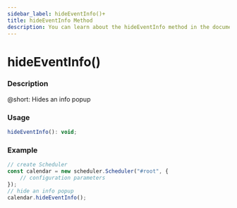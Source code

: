 ```yaml
---
sidebar_label: hideEventInfo()+
title: hideEventInfo Method
description: You can learn about the hideEventInfo method in the documentation of the DHTMLX JavaScript Scheduler library. Browse developer guides and API reference, try out code examples and live demos, and download a free 30-day evaluation version of DHTMLX Scheduler.
---
```


# hideEventInfo()

### Description

@short: Hides an info popup

### Usage

~~~jsx {}
hideEventInfo(): void;
~~~

### Example

~~~jsx {6}
// create Scheduler
const calendar = new scheduler.Scheduler("#root", {
	// configuration parameters
});
// hide an info popup
calendar.hideEventInfo();
~~~

